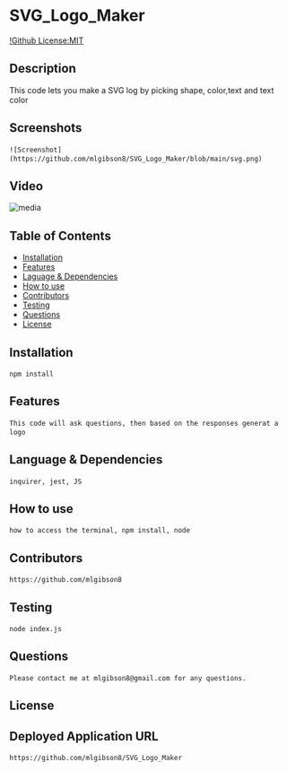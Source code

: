 # SVG_Logo_Maker
  [!Github License:MIT](https://img.shields.io/badge/License-MIT-yellow.svg)
## Description
  This code lets you make a SVG log by picking shape, color,text and text color
## Screenshots
    ![Screenshot](https://github.com/mlgibson8/SVG_Logo_Maker/blob/main/svg.png)
## Video
![media](https://drive.google.com/file/d/1BEaSh6DFwlzWiczEZzWJNnHhywsDyJuF/view?usp=share_link)
## Table of Contents
* [Installation](#installation)
* [Features](#features)
* [Laguage & Dependencies](#language)
* [How to use](#howtouse)
* [Contributors](#contributors)
* [Testing](#testing)
* [Questions](#questions)
* [License](#license)
## Installation
    npm install
## Features
    This code will ask questions, then based on the responses generat a logo
## Language & Dependencies
    inquirer, jest, JS
## How to use
    how to access the terminal, npm install, node 
## Contributors
    https://github.com/mlgibson8
## Testing
    node index.js
## Questions
    Please contact me at mlgibson8@gmail.com for any questions.
## License
    
## Deployed Application URL
    https://github.com/mlgibson8/SVG_Logo_Maker

